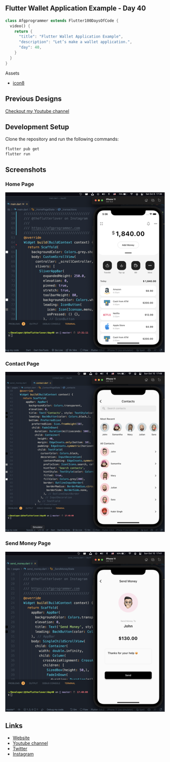 ## Flutter Wallet Application Example - Day 40

```dart
class Afgprogrammer extends Flutter100DaysOfCode {
  video() {
    return {
      "title": "Flutter Wallet Application Example",
      "description": "Let’s make a wallet application.",
      "day": 40,
    }
  }
}
```

Assets 
* [icon8](https://icons8.com)

## Previous Designs
[Checkout my Youtube channel](https://youtube.com/afgprogrammer)


## Development Setup
Clone the repository and run the following commands:
```
flutter pub get
flutter run
```

## Screenshots

### Home Page
<img src="assets/screenshot/home-page.png" />

### Contact Page
<img src="assets/screenshot/contact-page.png" />

### Send Money Page
<img src="assets/screenshot/send-money-page.png" />

## Links

* [Website](https://afgprogrammer.com)
* [Youtube channel](https://youtube.com/afgprogrammer)
* [Twitter](https://twitter.com/afgprogrammer)
* [Instagram](https://instagram.com/afgprogrammer)
